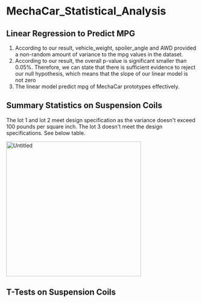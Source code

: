 # MechaCar_Statistical_Analysis
## Linear Regression to Predict MPG
1. According to our result, vehicle_weight, spoiler_angle and AWD provided a non-random amount of variance to the mpg values in the dataset.
2. According to our result, the overall p-value is significant smaller than 0.05%. Therefore, we can state that there is sufficient evidence to reject our null hypothesis, which means that the slope of our linear model is not zero
3. The linear model predict mpg of MechaCar prototypes effectively.
## Summary Statistics on Suspension Coils
The lot 1 and lot 2 meet design specification as the variance doesn't exceed 100 pounds per square inch.
The lot 3 doesn't meet the design specifications. See below table.

<img width="357" alt="Untitled" src="https://user-images.githubusercontent.com/19679507/122117884-3fb11080-cddc-11eb-8b28-d9a8f4c4c2b2.png">

## T-Tests on Suspension Coils

